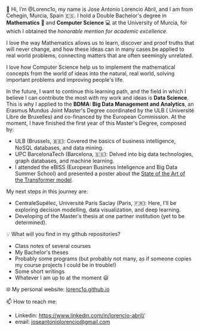 👋 Hi, I’m @Lorenc1o, my name is Jose Antonio Lorencio Abril, and I am from Cehegín, Murcia, Spain 🇪🇸.
I hold a Double Bachelor's degree in **Mathematics** :1234: and **Computer Science** :computer: at the University of Murcia, for which I obtained the _honorable mention for academic excellence_.

I love the way Mathematics allows us to learn, discover and proof truths that will never change, and how these ideas can in many cases be applied to real world problems, connecting matters that are often seemingly unrelated.

I love how Computer Science help us to implement the mathematical concepts from the world of ideas into the natural, real world, solving important problems and improving people's life.

In the future, I want to continue this learning path, and the field in which I believe I can contribute the most with my work and ideas is **Data Science**. This is why I applied to the **BDMA: Big Data Management and Analytics**, an Erasmus Mundus Joint Master's Degree coordinated by the ULB (
Université Libre de Bruxelles) and co-financed by the European Commission. At the moment, I have finished the first year of this Master's Degree, composed by:

- ULB (Brussels, :belgium:): Covered the basics of business intelligence, NoSQL databases, and data mining. 
- UPC BarcelonaTech (Barcelona, :es:): Delved into big data technologies, graph databases, and machine learning.
- I attended the eBISS (European Business Inteligence and Big Data Summer School) and presented a poster about the [State of the Art of the Transformer model](https://github.com/Lorenc1o/transformer_models_SoE).

My next steps in this journey are:
- CentraleSupélec, Université Paris Saclay (Paris, :fr:): Here, I'll be exploring decision modelling, data visualization, and deep learning.
- Developing of the Master's thesis at one partner institution (yet to be determined).

:bulb: What will you find in my github repositories?
- Class notes of several courses
- My Bachelor's theses
- Probably some programs (but probably not many, as if someone copies my course projects I could be in trouble!)
- Some short writings
- Whatever I am up to at the moment :smiley:

🌐 My personal website: [lorenc1o.github.io](https://lorenc1o.github.io/)

📫 How to reach me:
- Linkedin: https://www.linkedin.com/in/lorencio-abril/
- email: joseantoniolorencio@gmail.com

